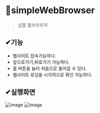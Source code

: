 # 📌simpleWebBrowser
>심플 웹브라우저

## ✔기능
<ul>
<li>웹사이트 접속가능하다.</li>
<li>앞으로가기,뒤로가기 가능하다. </li>
<li>홈 버튼을 눌러 처음으로 돌아갈 수 있다. </li>
<li>웹사이트 로딩을 시각적으로 확인 가능하다. </li>
</ul>

## ✔실행화면
![image](https://user-images.githubusercontent.com/76811495/150629193-8c3c819d-3fcc-4e38-bfd6-2636370d9a9e.png)
![image](https://user-images.githubusercontent.com/76811495/150629208-25fe7063-c64e-4574-9ac4-25c927d1f0ca.png)


